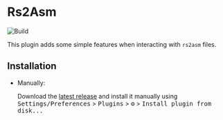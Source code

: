 # Rs2Asm

![Build](https://github.com/Joshua-F/rs2asm-intellij-plugin/workflows/Build/badge.svg)
<!--
[![Version](https://img.shields.io/jetbrains/plugin/v/PLUGIN_ID.svg)](https://plugins.jetbrains.com/plugin/PLUGIN_ID)
[![Downloads](https://img.shields.io/jetbrains/plugin/d/PLUGIN_ID.svg)](https://plugins.jetbrains.com/plugin/PLUGIN_ID)
-->

<!-- Plugin description -->
This plugin adds some simple features when interacting with `rs2asm` files.
<!-- Plugin description end -->

## Installation

<!--
- Using IDE built-in plugin system:

  <kbd>Settings/Preferences</kbd> > <kbd>Plugins</kbd> > <kbd>Marketplace</kbd> > <kbd>Search for "Rs2Asm"</kbd> >
  <kbd>Install Plugin</kbd>
-->

- Manually:

  Download the [latest release](https://github.com/Joshua-F/rs2asm-intellij-plugin/releases/latest) and install it manually using
  <kbd>Settings/Preferences</kbd> > <kbd>Plugins</kbd> > <kbd>⚙️</kbd> > <kbd>Install plugin from disk...</kbd>
